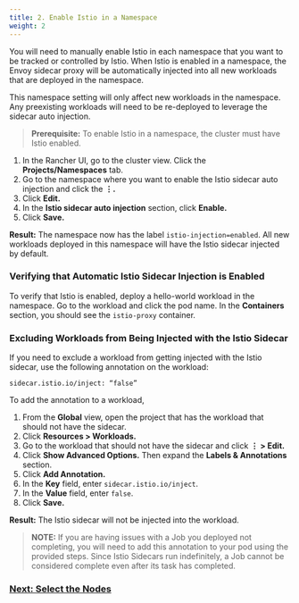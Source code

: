 ```yaml
---
title: 2. Enable Istio in a Namespace
weight: 2
---
```


You will need to manually enable Istio in each namespace that you want to be tracked or controlled by Istio. When Istio is enabled in a namespace, the Envoy sidecar proxy will be automatically injected into all new workloads that are deployed in the namespace.

This namespace setting will only affect new workloads in the namespace. Any preexisting workloads will need to be re-deployed to leverage the sidecar auto injection.

> **Prerequisite:** To enable Istio in a namespace, the cluster must have Istio enabled.  

1. In the Rancher UI, go to the cluster view. Click the **Projects/Namespaces** tab.
1. Go to the namespace where you want to enable the Istio sidecar auto injection and click the **&#8942;.**
1. Click **Edit.**
1. In the **Istio sidecar auto injection** section, click **Enable.**
1. Click **Save.**

**Result:** The namespace now has the label `istio-injection=enabled`. All new workloads deployed in this namespace will have the Istio sidecar injected by default.

### Verifying that Automatic Istio Sidecar Injection is Enabled

To verify that Istio is enabled, deploy a hello-world workload in the namespace. Go to the workload and click the pod name. In the **Containers** section, you should see the `istio-proxy` container.

### Excluding Workloads from Being Injected with the Istio Sidecar

If you need to exclude a workload from getting injected with the Istio sidecar, use the following annotation on the workload:

```
sidecar.istio.io/inject: “false”
```

To add the annotation to a workload,

1. From the **Global** view, open the project that has the workload that should not have the sidecar.
1. Click **Resources > Workloads.**
1. Go to the workload that should not have the sidecar and click **&#8942; > Edit.**
1. Click **Show Advanced Options.** Then expand the **Labels & Annotations** section.
1. Click **Add Annotation.**
1. In the **Key** field, enter `sidecar.istio.io/inject`.
1. In the **Value** field, enter `false`.
1. Click **Save.**

**Result:** The Istio sidecar will not be injected into the workload.

> **NOTE:** If you are having issues with a Job you deployed not completing, you will need to add this annotation to your pod using the provided steps. Since Istio Sidecars run indefinitely, a Job cannot be considered complete even after its task has completed. 


### [Next: Select the Nodes ]({{<baseurl>}}/rancher/v2.x/en/cluster-admin/tools/istio/setup/node-selectors)